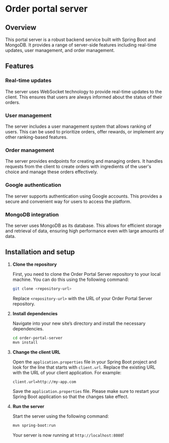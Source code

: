 # Order portal server

## Overview

This portal server is a robust backend service built with Spring Boot and MongoDB. 
It provides a range of server-side features including real-time updates, user management, and order management.

## Features

### Real-time updates

The server uses WebSocket technology to provide real-time updates to the client. 
This ensures that users are always informed about the status of their orders.

### User management

The server includes a user management system that allows ranking of users. 
This can be used to prioritize orders, offer rewards, or implement any other ranking-based features.

### Order management

The server provides endpoints for creating and managing orders. 
It handles requests from the client to create orders with ingredients of the user's choice and manage these orders effectively.

### Google authentication

The server supports authentication using Google accounts. 
This provides a secure and convenient way for users to access the platform.

### MongoDB integration

The server uses MongoDB as its database. 
This allows for efficient storage and retrieval of data, ensuring high performance even with large amounts of data.

## Installation and setup

1. **Clone the repository**

    First, you need to clone the Order Portal Server repository to your local machine. You can do this using the following command:

    ```bash
    git clone <repository-url>
    ```

    Replace `<repository-url>` with the URL of your Order Portal Server repository.

2. **Install dependencies**

    Navigate into your new site’s directory and install the necessary dependencies.

    ```bash
    cd order-portal-server
    mvn install
    ```

3. **Change the client URL**

   Open the `application.properties` file in your Spring Boot project and look for the line that starts with `client.url`.
   Replace the existing URL with the URL of your client application.
   For example:

    ```properties
    client.url=http://my-app.com
    ```

    Save the `application.properties` file.
   Please make sure to restart your Spring Boot application so that the changes take effect.

5. **Run the server**

    Start the server using the following command:

    ```bash
    mvn spring-boot:run
    ```

    Your server is now running at `http://localhost:8080`!
